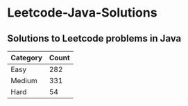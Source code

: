 # Leetcode-Java-Solutions 

## Solutions to Leetcode problems in Java
Category | Count
--- | ---
Easy | 282
Medium | 331
Hard | 54


